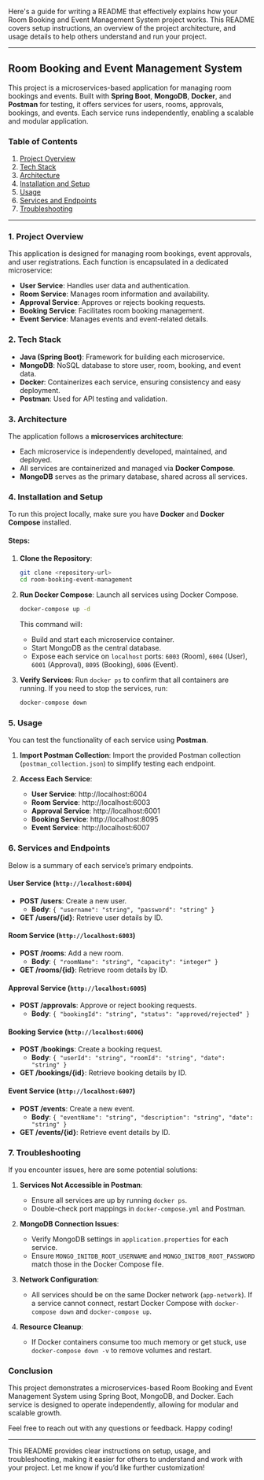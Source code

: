 Here's a guide for writing a README that effectively explains how your Room Booking and Event Management System project works. This README covers setup instructions, an overview of the project architecture, and usage details to help others understand and run your project.

---

## Room Booking and Event Management System

This project is a microservices-based application for managing room bookings and events. Built with **Spring Boot**, **MongoDB**, **Docker**, and **Postman** for testing, it offers services for users, rooms, approvals, bookings, and events. Each service runs independently, enabling a scalable and modular application.

### Table of Contents

1. [Project Overview](#project-overview)
2. [Tech Stack](#tech-stack)
3. [Architecture](#architecture)
4. [Installation and Setup](#installation-and-setup)
5. [Usage](#usage)
6. [Services and Endpoints](#services-and-endpoints)
7. [Troubleshooting](#troubleshooting)

---

### 1. Project Overview

This application is designed for managing room bookings, event approvals, and user registrations. Each function is encapsulated in a dedicated microservice:
- **User Service**: Handles user data and authentication.
- **Room Service**: Manages room information and availability.
- **Approval Service**: Approves or rejects booking requests.
- **Booking Service**: Facilitates room booking management.
- **Event Service**: Manages events and event-related details.

### 2. Tech Stack

- **Java (Spring Boot)**: Framework for building each microservice.
- **MongoDB**: NoSQL database to store user, room, booking, and event data.
- **Docker**: Containerizes each service, ensuring consistency and easy deployment.
- **Postman**: Used for API testing and validation.

### 3. Architecture

The application follows a **microservices architecture**:
- Each microservice is independently developed, maintained, and deployed.
- All services are containerized and managed via **Docker Compose**.
- **MongoDB** serves as the primary database, shared across all services.

### 4. Installation and Setup

To run this project locally, make sure you have **Docker** and **Docker Compose** installed.

#### Steps:

1. **Clone the Repository**:
   ```bash
   git clone <repository-url>
   cd room-booking-event-management
   ```

2. **Run Docker Compose**:
   Launch all services using Docker Compose.
   ```bash
   docker-compose up -d
   ```
   This command will:
   - Build and start each microservice container.
   - Start MongoDB as the central database.
   - Expose each service on `localhost` ports: `6003` (Room), `6004` (User), `6001` (Approval), `8095` (Booking), `6006` (Event).

3. **Verify Services**:
   Run `docker ps` to confirm that all containers are running. If you need to stop the services, run:
   ```bash
   docker-compose down
   ```

### 5. Usage

You can test the functionality of each service using **Postman**.

1. **Import Postman Collection**:
   Import the provided Postman collection (`postman_collection.json`) to simplify testing each endpoint.

2. **Access Each Service**:
   - **User Service**: http://localhost:6004
   - **Room Service**: http://localhost:6003
   - **Approval Service**: http://localhost:6001
   - **Booking Service**: http://localhost:8095
   - **Event Service**: http://localhost:6007

### 6. Services and Endpoints

Below is a summary of each service’s primary endpoints. 

#### User Service (`http://localhost:6004`)

- **POST /users**: Create a new user.
  - **Body**: `{ "username": "string", "password": "string" }`
- **GET /users/{id}**: Retrieve user details by ID.

#### Room Service (`http://localhost:6003`)

- **POST /rooms**: Add a new room.
  - **Body**: `{ "roomName": "string", "capacity": "integer" }`
- **GET /rooms/{id}**: Retrieve room details by ID.

#### Approval Service (`http://localhost:6005`)

- **POST /approvals**: Approve or reject booking requests.
  - **Body**: `{ "bookingId": "string", "status": "approved/rejected" }`
  
#### Booking Service (`http://localhost:6006`)

- **POST /bookings**: Create a booking request.
  - **Body**: `{ "userId": "string", "roomId": "string", "date": "string" }`
- **GET /bookings/{id}**: Retrieve booking details by ID.

#### Event Service (`http://localhost:6007`)

- **POST /events**: Create a new event.
  - **Body**: `{ "eventName": "string", "description": "string", "date": "string" }`
- **GET /events/{id}**: Retrieve event details by ID.

### 7. Troubleshooting

If you encounter issues, here are some potential solutions:

1. **Services Not Accessible in Postman**:
   - Ensure all services are up by running `docker ps`.
   - Double-check port mappings in `docker-compose.yml` and Postman.

2. **MongoDB Connection Issues**:
   - Verify MongoDB settings in `application.properties` for each service.
   - Ensure `MONGO_INITDB_ROOT_USERNAME` and `MONGO_INITDB_ROOT_PASSWORD` match those in the Docker Compose file.

3. **Network Configuration**:
   - All services should be on the same Docker network (`app-network`). If a service cannot connect, restart Docker Compose with `docker-compose down` and `docker-compose up`.

4. **Resource Cleanup**:
   - If Docker containers consume too much memory or get stuck, use `docker-compose down -v` to remove volumes and restart.

### Conclusion

This project demonstrates a microservices-based Room Booking and Event Management System using Spring Boot, MongoDB, and Docker. Each service is designed to operate independently, allowing for modular and scalable growth.

Feel free to reach out with any questions or feedback. Happy coding!

--- 

This README provides clear instructions on setup, usage, and troubleshooting, making it easier for others to understand and work with your project. Let me know if you’d like further customization!

